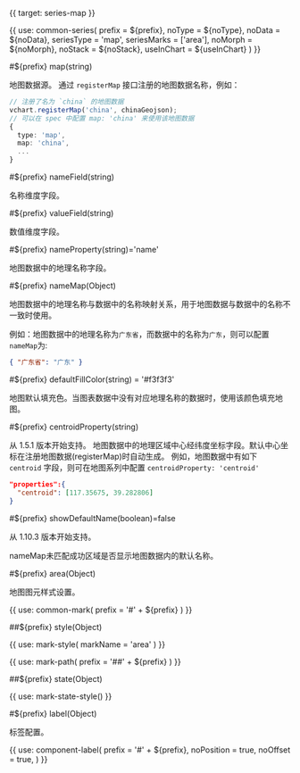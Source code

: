 {{ target: series-map }}

{{ use: common-series(
  prefix = ${prefix},
  noType = ${noType},
  noData = ${noData},
  seriesType = 'map',
  seriesMarks = ['area'],
  noMorph = ${noMorph},
  noStack = ${noStack},
  useInChart = ${useInChart}
) }}

#${prefix} map(string)

地图数据源。
通过 `registerMap` 接口注册的地图数据名称，例如：

```ts
// 注册了名为 `china` 的地图数据
vchart.registerMap('china', chinaGeojson);
// 可以在 spec 中配置 map: 'china' 来使用该地图数据
{
  type: 'map',
  map: 'china',
  ...
}
```

#${prefix} nameField(string)

名称维度字段。

#${prefix} valueField(string)

数值维度字段。

#${prefix} nameProperty(string)='name'

地图数据中的地理名称字段。

#${prefix} nameMap(Object)

地图数据中的地理名称与数据中的名称映射关系，用于地图数据与数据中的名称不一致时使用。

例如：地图数据中的地理名称为`广东省`，而数据中的名称为`广东`，则可以配置`nameMap`为:

```json
{ "广东省": "广东" }
```

#${prefix} defaultFillColor(string) = '#f3f3f3'

地图默认填充色。当图表数据中没有对应地理名称的数据时，使用该颜色填充地图。

#${prefix} centroidProperty(string)

从 1.5.1 版本开始支持。
地图数据中的地理区域中心经纬度坐标字段。默认中心坐标在注册地图数据(registerMap)时自动生成。
例如，地图数据中有如下 `centroid` 字段，则可在地图系列中配置 `centroidProperty: 'centroid'`

```json
"properties":{
  "centroid": [117.35675, 39.282806]
}
```

#${prefix} showDefaultName(boolean)=false

从 1.10.3 版本开始支持。

nameMap未匹配成功区域是否显示地图数据内的默认名称。

#${prefix} area(Object)

地图图元样式设置。

{{ use: common-mark(
  prefix = '#' + ${prefix}
) }}

##${prefix} style(Object)

{{ use: mark-style(
  markName = 'area'
) }}

{{ use: mark-path(
  prefix = '##' + ${prefix}
) }}

##${prefix} state(Object)

{{ use: mark-state-style() }}

<!-- area mark end -->

#${prefix} label(Object)

标签配置。

{{ use: component-label(
  prefix = '#' + ${prefix},
  noPosition = true,
  noOffset = true,
) }}
